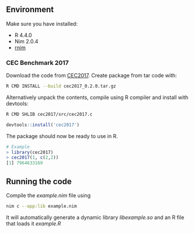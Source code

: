 ## Environment
Make sure you have installed:
- R 4.4.0
- Nim 2.0.4
- [rnim](https://github.com/SciNim/rnim.git)

### CEC Benchmark 2017
Download the code from [CEC2017](https://staff.elka.pw.edu.pl/~djagodzi/cec2017/cec2017_0.2.0.tar.gz).
Create package from tar code with:
```bash
R CMD INSTALL --build cec2017_0.2.0.tar.gz
```
Alternatively unpack the contents, compile using R compiler and install with devtools:
```bash
R CMD SHLIB cec2017/src/cec2017.c
```
```R
devtools::install('cec2017')
```
The package should now be ready to use in R.
```R
# Example
> library(cec2017)
> cec2017(1, c(2,2))
[1] 7964633169
```
## Running the code
Compile the *example.nim* file using 
```bash
nim c --app:lib example.nim
```
It will automatically generate a dynamic library *libexample.so* and an R file that loads it *example.R*
